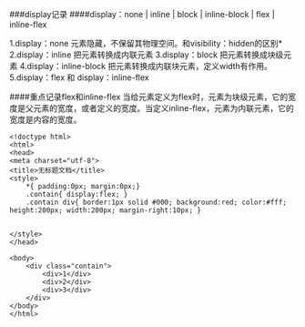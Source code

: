 ###display记录
####display：none | inline | block | inline-block | flex | inline-flex 

1.display：none 元素隐藏，不保留其物理空间。和visibility：hidden的区别*
2.display：inline 把元素转换成内联元素
3.display：block 把元素转换成块级元素
4.display：inline-block  把元素转换成内联块元素，定义width有作用。
5.display：flex 和 display：inline-flex 

####重点记录flex和inline-flex
当给元素定义为flex时，元素为块级元素，它的宽度是父元素的宽度，或者定义的宽度。当定义inline-flex，元素为内联元素，它的宽度是内容的宽度。
```
<!doctype html>
<html>
<head>
<meta charset="utf-8">
<title>无标题文档</title>
<style>
	*{ padding:0px; margin:0px;}
	.contain{ display:flex; }
	.contain div{ border:1px solid #000; background:red; color:#fff; height:200px; width:200px; margin-right:10px; }
	

</style>
</head>

<body>
	<div class="contain">
    	<div>1</div>
        <div>2</div>
        <div>3</div>
    </div>
</body>
</html>
```


